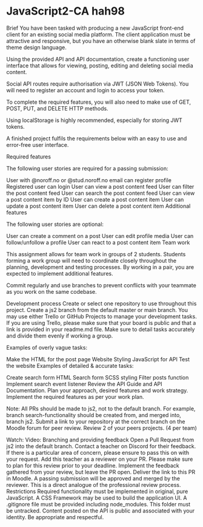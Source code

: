 # JavaScript2-CA hah98

Brief
You have been tasked with producing a new JavaScript front-end client for an existing social media platform. The client application must be attractive and responsive, but you have an otherwise blank slate in terms of theme design language.

Using the provided API and API documentation, create a functioning user interface that allows for viewing, posting, editing and deleting social media content.

Social API routes require authorisation via JWT (JSON Web Tokens). You will need to register an account and login to access your token.

To complete the required features, you will also need to make use of GET, POST, PUT, and DELETE HTTP methods.

Using localStorage is highly recommended, especially for storing JWT tokens.

A finished project fulfils the requirements below with an easy to use and error-free user interface.

Required features

The following user stories are required for a passing submission:

User with @noroff.no or @stud.noroff.no email can register profile
Registered user can login
User can view a post content feed
User can filter the post content feed
User can search the post content feed
User can view a post content item by ID
User can create a post content item
User can update a post content item
User can delete a post content item
Additional features

The following user stories are optional:

User can create a comment on a post
User can edit profile media
User can follow/unfollow a profile
User can react to a post content item
Team work

This assignment allows for team work in groups of 2 students. Students forming a work group will need to coordinate closely throughout the planning, development and testing processes. By working in a pair, you are expected to implement additional features.

Commit regularly and use branches to prevent conflicts with your teammate as you work on the same codebase.

Development process
Create or select one repository to use throughout this project.
Create a js2 branch from the default master or main branch.
You may use either Trello or GitHub Projects to manage your development tasks. If you are using Trello, please make sure that your board is public and that a link is provided in your readme.md file. Make sure to detail tasks accurately and divide them evenly if working a group.

Examples of overly vague tasks:

Make the HTML for the post page
Website Styling
JavaScript for API
Test the website
Examples of detailed & accurate tasks:

Create search form HTML
Search form SCSS styling
Filter posts function
Implement search event listener
Review the API Guide and API Documentation.
Plan your approach, desired features and work strategy.
Implement the required features as per your work plan.

Note: All PRs should be made to js2, not to the default branch. For example, branch search-functionality should be created from, and merged into, branch js2.
Submit a link to your repository at the correct branch on the Moodle forum for peer review.
Review 2 of your peers projects. (4 per team)

Watch: Video: Branching and providing feedback
Open a Pull Request from js2 into the default branch. Contact a teacher on Discord for their feedback. If there is a particular area of concern, please ensure to pass this on with your request. Add this teacher as a reviewer on your PR. Please make sure to plan for this review prior to your deadline.
Implement the feedback gathered from your review, but leave the PR open.
Deliver the link to this PR in Moodle. A passing submission will be approved and merged by the reviewer. This is a direct analogue of the professional review process.
Restrictions
Required functionality must be implemented in original, pure JavaScript.
A CSS Framework may be used to build the application UI.
A .gitignore file must be provided including node_modules. This folder must be untracked.
Content posted on the API is public and associated with your identity. Be appropriate and respectful.

